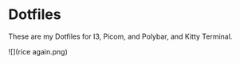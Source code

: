 # Dotfiles
These are my Dotfiles for I3, Picom, and Polybar, and Kitty Terminal.

![](rice again.png)
